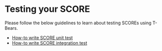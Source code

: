 # Testing your SCORE

Please follow the below guidelines to learn about testing SCOREs using T-Bears.

* [How-to write SCORE unit test](../../references/how-to/write-score-unit-test.md) 
* [How-to write SCORE integration test](../../references/how-to/write-score-integration-test.md)

 